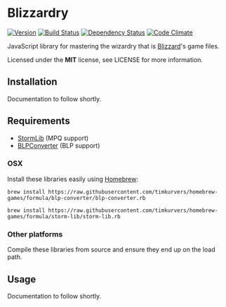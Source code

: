 # Blizzardry

[![Version](https://img.shields.io/npm/v/blizzardry.svg?style=flat)](https://www.npmjs.org/package/blizzardry)
[![Build Status](https://img.shields.io/travis/timkurvers/blizzardry.svg?style=flat)](https://travis-ci.org/timkurvers/blizzardry)
[![Dependency Status](https://img.shields.io/gemnasium/timkurvers/blizzardry.svg?style=flat)](https://gemnasium.com/timkurvers/blizzardry)
[![Code Climate](https://img.shields.io/codeclimate/github/timkurvers/blizzardry.svg?style=flat)](https://codeclimate.com/github/timkurvers/blizzardry)

JavaScript library for mastering the wizardry that is [Blizzard](http://blizzard.com)'s game files.

Licensed under the **MIT** license, see LICENSE for more information.


## Installation

Documentation to follow shortly.


## Requirements

- [StormLib](https://github.com/ladislav-zezula/StormLib) (MPQ support)
- [BLPConverter](https://github.com/Kanma/BLPConverter) (BLP support)

### OSX

Install these libraries easily using [Homebrew](http://brew.sh/):

```
brew install https://raw.githubusercontent.com/timkurvers/homebrew-games/formula/blp-converter/blp-converter.rb
```

```
brew install https://raw.githubusercontent.com/timkurvers/homebrew-games/formula/storm-lib/storm-lib.rb
```

### Other platforms

Compile these libraries from source and ensure they end up on the load path.


## Usage

Documentation to follow shortly.
